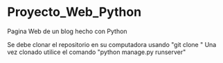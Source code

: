 # Proyecto_Web_Python
Pagina Web de un blog hecho con Python

Se debe clonar el repositorio en su computadora usando "git clone <link del repositorio>"
Una vez clonado utilice el comando "python manage.py runserver"
